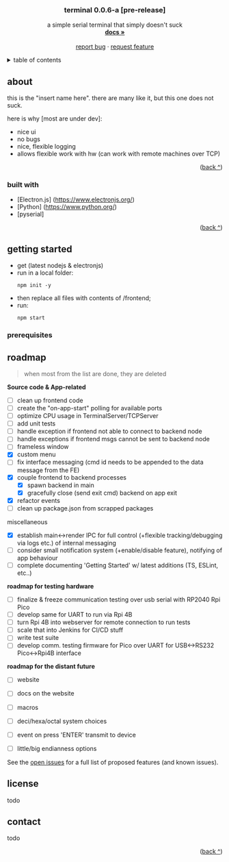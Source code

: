 <!-- PROJECT LOGO -->
<br />
<div align="center">
  <a href=""> <!--put logo here-->
    <!--<img src="images/logo.png" alt="Logo" width="80" height="80"> -->
  </a>

  <h3 align="center">terminal 0.0.6-a [pre-release]</h3>

  <p align="center">
    a simple serial terminal that simply doesn't suck
    <br />
    <a href="https://github.com/makaveevognyan/terminal/blob/main/README.md"><strong>docs »</strong></a>
    <br />
    <br />
    <a href="https://github.com/makaveevognyan/terminal/issues">report bug</a>
    ·
    <a href="https://github.com/makaveevognyan/terminal/issues">request feature</a>
  </p>
</div>

<!-- TABLE OF CONTENTS -->
<details>
  <summary>table of contents</summary>
  <ol>
    <li>
      <a href="#about-the-project">intro</a>
      <ul>
        <li><a href="#built-with">built with</a></li>
      </ul>
    </li>
    <li>
      <a href="#getting-started">getting started</a>
      <ul>
        <li><a href="#prerequisites">prerequisites</a></li>
        <li><a href="#installation">installation</a></li>
      </ul>
    </li>
    <li><a href="#roadmap">roadmap</a></li>
    <li><a href="#license">license</a></li>
    <li><a href="#contact">contact</a></li>
  </ol>
</details>

<!-- ABOUT THE PROJECT -->
## about

<!--[![Product Name Screen Shot][product-screenshot]](https://example.com)-->

this is the "insert name here". there are many like it, but this one does not suck.

here is why [most are under dev]:
* nice ui
* no bugs
* nice, flexible logging
* allows flexible work with hw (can work with remote machines over TCP)

<p align="right">(<a href="#top">back ^</a>)</p>

### built with

* [Electron.js] (https://www.electronjs.org/)
* [Python] (https://www.python.org/)
* [pyserial]

<p align="right">(<a href="#top">back ^</a>)</p>


<!-- GETTING STARTED -->
## getting started

- get (latest nodejs & electronjs)
- run in a local folder: 
    ```
    npm init -y
    ```
- then replace all files with contents of /frontend;
- run:
    ```
    npm start
    ```

### prerequisites


<!-- ROADMAP -->
## roadmap
> when most from the list are done, they are deleted

**Source code & App-related**
  - [ ] clean up frontend code
  - [ ] create the "on-app-start" polling for available ports
- [ ] optimize CPU usage in TerminalServer/TCPServer
- [ ] add unit tests
- [ ] handle exception if frontend not able to connect to backend node
- [ ] handle exceptions if frontend msgs cannot be sent to backend node
- [ ] frameless window
- [x] custom menu
- [ ] fix interface messaging (cmd id needs to be appended to the data message from the FE)
- [x] couple frontend to backend processes
  - [x] spawn backend in main
  - [x] gracefully close (send exit cmd) backend on app exit
- [x] refactor events
- [ ] clean up package.json from scrapped packages

miscellaneous
- [x] establish main<->render IPC for full control (+flexible tracking/debugging via logs etc.) of internal messaging 
- [ ] consider small notification system (+enable/disable feature), notifying of app behaviour
- [ ] complete documenting 'Getting Started' w/ latest additions (TS, ESLint, etc..)

**roadmap for testing hardware**
- [ ] finalize & freeze communication testing over usb serial with RP2040 Rpi Pico
- [ ] develop same for UART to run via Rpi 4B
- [ ] turn Rpi 4B into webserver for remote connection to run tests
- [ ] scale that into Jenkins for CI/CD stuff
- [ ] write test suite
- [ ] develop comm. testing firmware for Pico over UART for USB<->RS232 Pico<->Rpi4B interface

**roadmap for the distant future**
- [ ] website
- [ ] docs on the website
- [ ] macros
- [ ] deci/hexa/octal system choices
- [ ] event on press 'ENTER' transmit to device
- [ ] little/big endianness options  


See the [open issues](https://github.com/makaveevognyan/terminal/issues) for a full list of proposed features (and known issues).

## license
todo

## contact
todo

<p align="right">(<a href="#top">back ^</a>)</p>
